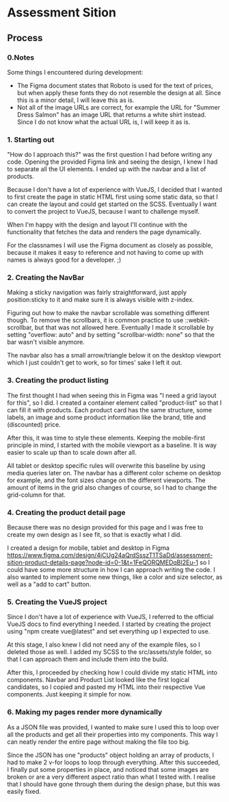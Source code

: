 # Assessment Sition

## Process

### 0.Notes

Some things I encountered during development:
- The Figma document states that Roboto is used for the text of prices, but when apply these fonts they do not resemble the design at all. Since this is a minor detail, I will leave this as is.
- Not all of the image URLs are correct, for example the URL for "Summer Dress Salmon" has an image URL that returns a white shirt instead. Since I do not know what the actual URL is, I will keep it as is.

### 1. Starting out
"How do I approach this?" was the first question I had before writing any code.
Opening the provided Figma link and seeing the design, I knew I had to separate all the UI elements. I ended up with the navbar and a list of products.

Because I don't have a lot of experience with VueJS, I decided that I wanted to first create the page in static HTML first using some static data, so that I can create the layout and could get started on the SCSS.
Eventually I want to convert the project to VueJS, because I want to challenge myself.

When I'm happy with the design and layout I'll continue with the functionality that fetches the data and renders the page dynamically.

For the classnames I will use the Figma document as closely as possible, because it makes it easy to reference and not having to come up with names is always good for a developer. ;)

### 2. Creating the NavBar

Making a sticky navigation was fairly straightforward, just apply position:sticky to it and make sure it is always visible with z-index.

Figuring out how to make the navbar scrollable was something different though. 
To remove the scrollbars, it is common practice to use ::webkit-scrollbar, but that was not allowed here.
Eventually I made it scrollable by setting "overflow: auto" and by setting "scrollbar-width: none" so that the bar wasn't visible anymore. 

The navbar also has a small arrow/triangle below it on the desktop viewport which I just couldn't get to work, so for times' sake I left it out.

### 3. Creating the product listing

The first thought I had when seeing this in Figma was "I need a grid layout for this", so I did.
I created a container element called "product-list" so that I can fill it with products.
Each product card has the same structure, some labels, an image and some product information like the brand, title and (discounted) price.

After this, it was time to style these elements. 
Keeping the mobile-first principle in mind, I started with the mobile viewport as a baseline. It is way easier to scale up than to scale down after all. 

All tablet or desktop specific rules will overwrite this baseline by using media queries later on.
The navbar has a different color scheme on desktop for example, and the font sizes change on the different viewports. The amount of items in the grid also changes of course, so I had to change the grid-column for that.

### 4. Creating the product detail page

Because there was no design provided for this page and I was free to create my own design as I see fit, so that is exactly what I did.

I created a design for mobile, tablet and desktop in Figma https://www.figma.com/design/4jCUg24aQrdSsszT1TSaDd/assessment-sition-product-details-page?node-id=0-1&t=1FeQORQMEDqBI2Eu-1 so I could have some more structure in how I can approach writing the code.
I also wanted to implement some new things, like a color and size selector, as well as a "add to cart" button.

### 5. Creating the VueJS project

Since I don't have a lot of experience with VueJS, I referred to the official VueJS docs to find everything I needed.
I started by creating the project using "npm create vue@latest" and set everything up I expected to use.

At this stage, I also knew I did not need any of the example files, so I deleted those as well.
I added my SCSS to the src/assets/style folder, so that I can approach them and include them into the build.

After this, I proceeded by checking how I could divide my static HTML into components.
Navbar and Product List looked like the first logical candidates, so I copied and pasted my HTML into their respective Vue components. 
Just keeping it simple for now.

### 6. Making my pages render more dynamically

As a JSON file was provided, I wanted to make sure I used this to loop over all the products and get all their properties into my components. This way I can neatly render the entire page without making the file too big.

Since the JSON has one "products" object holding an array of products, I had to make 2 v-for loops to loop through everything.
After this succeeded, I finally put some properties in place, and noticed that some images are broken or are a very different aspect ratio than what I tested with. I realise that I should have gone through them during the design phase, but this was easily fixed.

